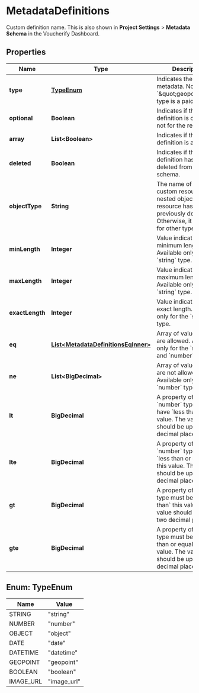 

# MetadataDefinitions

Custom definition name. This is also shown in **Project Settings** > **Metadata Schema** in the Voucherify Dashboard.

## Properties

| Name | Type | Description | Notes |
|------------ | ------------- | ------------- | -------------|
|**type** | [**TypeEnum**](#TypeEnum) | Indicates the type of metadata. Note that &#x60;\&quot;geopoint\&quot;&#x60; type is a paid feature. |  |
|**optional** | **Boolean** | Indicates if this definition is optional or not for the resource. |  |
|**array** | **List&lt;Boolean&gt;** | Indicates if the definition is an array. |  |
|**deleted** | **Boolean** | Indicates if the definition has been deleted from the schema. |  [optional] |
|**objectType** | **String** | The name of the custom resource (i.e. a nested object) if the resource has been previously defined. Otherwise, it is &#x60;null&#x60; for other types. |  [optional] |
|**minLength** | **Integer** | Value indicating the minimum length. Available only for the &#x60;string&#x60; type. |  [optional] |
|**maxLength** | **Integer** | Value indicating the maximum length. Available only for the &#x60;string&#x60; type. |  [optional] |
|**exactLength** | **Integer** | Value indicating the exact length. Available only for the &#x60;string&#x60; type. |  [optional] |
|**eq** | [**List&lt;MetadataDefinitionsEqInner&gt;**](MetadataDefinitionsEqInner.md) | Array of values that are allowed. Available only for the &#x60;string&#x60; and &#x60;number&#x60; types. |  [optional] |
|**ne** | **List&lt;BigDecimal&gt;** | Array of values that are not allowed. Available only for the &#x60;number&#x60; type. |  [optional] |
|**lt** | **BigDecimal** | A property of the &#x60;number&#x60; type must have &#x60;less than&#x60; this value. The value should be up to two decimal places. |  [optional] |
|**lte** | **BigDecimal** | A property of the &#x60;number&#x60; type must be &#x60;less than or equal&#x60; to this value. The value should be up to two decimal places. |  [optional] |
|**gt** | **BigDecimal** | A property of &#x60;number&#x60; type must be &#x60;greater than&#x60; this value. The value should be up to two decimal places. |  [optional] |
|**gte** | **BigDecimal** | A property of &#x60;number&#x60; type must be &#x60;greater than or equal&#x60; to this value. The value should be up to two decimal places. |  [optional] |



## Enum: TypeEnum

| Name | Value |
|---- | -----|
| STRING | &quot;string&quot; |
| NUMBER | &quot;number&quot; |
| OBJECT | &quot;object&quot; |
| DATE | &quot;date&quot; |
| DATETIME | &quot;datetime&quot; |
| GEOPOINT | &quot;geopoint&quot; |
| BOOLEAN | &quot;boolean&quot; |
| IMAGE_URL | &quot;image_url&quot; |



